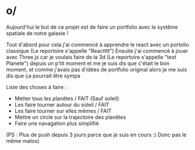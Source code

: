# o/

Aujourd'hui le but de ce projet est de faire un portfolio avec le systême spatiale de notre galaxie !

Tout d'abord pour cela j'ai commencé à apprendre le react avec un portolio classique (Le reportoire s'appelle "Reactttt")
Ensuite j'ai commencé à jouer avec Three.js car je voulais faire de la 3d (Le reportoire s'appelle "test Planete") depuis un p'tit moment et me je suis dis que c'était le bon moment, et comme j'avais pas d'idées de portfolio original alors je me suis dis que ça pourrait être sympa 

Liste des choses à faire : 
- Metter tous les planêtes / FAIT (Sauf soleil)
- Les faire tourner autour du soleil / FAIT
- Les faire tourner sur elles mêmes / FAIT 
- Mettre un circle sur la trajectoire des planêtes
- Faire une navagation plus simplifié

(PS : Plus de push depuis 3 jours parce que je suis en cours :) Donc pas le même matos)

